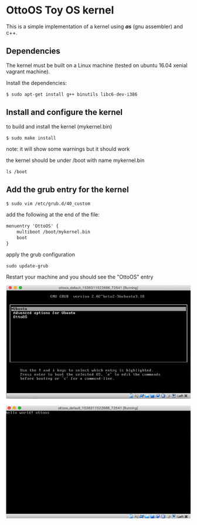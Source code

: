# OttoOS Toy OS kernel

This is a simple implementation of a kernel using ***as*** (gnu assembler) and c++.

## Dependencies

The kernel must be built on a Linux machine (tested on ubuntu 16.04 xenial vagrant machine).

Install the dependencies:

    $ sudo apt-get install g++ binutils libc6-dev-i386

## Install and configure the kernel

to build and install the kernel (mykernel.bin)

    $ sudo make install

note: it will show some warnings but it should work


the kernel should be under /boot with name mykernel.bin

    ls /boot


## Add the grub entry for the kernel

    $ sudo vim /etc/grub.d/40_custom

add the following at the end of the file:

    menuentry 'OttoOS' {
        multiboot /boot/mykernel.bin
        boot
    }

apply the grub configuration

    sudo update-grub

Restart your machine and you should see the "OttoOS" entry 

![ottoos_grub](otto_os_grub.png)

![ottoos_output](ottoos_output.png)